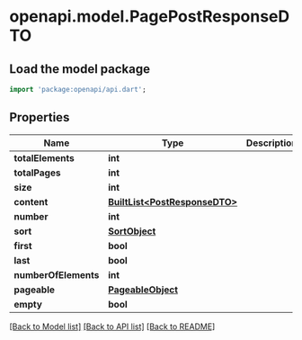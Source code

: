 # openapi.model.PagePostResponseDTO

## Load the model package
```dart
import 'package:openapi/api.dart';
```

## Properties
Name | Type | Description | Notes
------------ | ------------- | ------------- | -------------
**totalElements** | **int** |  | [optional] 
**totalPages** | **int** |  | [optional] 
**size** | **int** |  | [optional] 
**content** | [**BuiltList&lt;PostResponseDTO&gt;**](PostResponseDTO.md) |  | [optional] 
**number** | **int** |  | [optional] 
**sort** | [**SortObject**](SortObject.md) |  | [optional] 
**first** | **bool** |  | [optional] 
**last** | **bool** |  | [optional] 
**numberOfElements** | **int** |  | [optional] 
**pageable** | [**PageableObject**](PageableObject.md) |  | [optional] 
**empty** | **bool** |  | [optional] 

[[Back to Model list]](../README.md#documentation-for-models) [[Back to API list]](../README.md#documentation-for-api-endpoints) [[Back to README]](../README.md)



